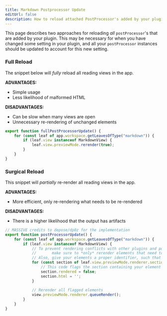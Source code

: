 ```yaml
---
title: Markdown Postprocessor Update
editUrl: false
description: How to reload attached PostProcessor's added by your plugin
---
```


This page describes two approaches for reloading *all* `postProcessor`'s that are added by your plugin. This may be necessary for when you have changed some setting in your plugin, and all your `postProcessor` instances should be updated to account for this new setting.

### Full Reload

The snippet below will *fully* reload all reading views in the app.

**ADVANTAGES:**

* Simple usage
* Less likelihood of malformed HTML

**DISADVANTAGES:**

* Can be slow when many views are open
* Unnecessary re-rendering of unchanged elements

```ts
export function fullPostProcessorUpdate() {
	for (const leaf of app.workspace.getLeavesOfType("markdown")) {
		if (leaf.view instanceof MarkdownView) {
			leaf.view.previewMode.rerender(true);
		}
	}
}
```

### Surgical Reload

This snippet will *partially* re-render all reading views in the app.

**ADVANTAGES:**

* More efficient, only re-rendering what needs to be re-rendered

**DISADVANTAGES:**

* There is a higher likelihood that the output has artifacts

```ts
// MASSIVE credits to depose/dp0z for the implementation
export function postProcessorUpdate() {
	for (const leaf of app.workspace.getLeavesOfType("markdown")) {
		if (leaf.view instanceof MarkdownView) {
			// To prevent rendering conflicts with other plugins and possible duplications (and improved performance),
			//       make sure to *only* rerender elements that need to be rerendered (i.e.: what your postprocessor outputs)
			// Also, give your elements a proper identifier, such that only the relevant elements will be selected
			for (const section of leaf.view.previewMode.renderer.sections.filter(s => s.el.querySelector('ELEMENT-IDENTIFIER'))) {
				// This code flags the section containing your element as an element that has to be rerendered 
				section.rendered = false;
				section.html = '';
			}
			
			// Rerender all flagged elements
			view.previewMode.renderer.queueRender();
		}
	}
}
```
